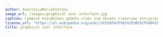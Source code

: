 ```yaml
---
author: AnastasiaMariaStefani
image_url: /images/graphical user interface.jpg
caption: Γραφικό περιβάλλον χρήστη είναι ένα σύνολο εικονικών στοιχείων, τα οποία εμφανίζονται στην οθόνη μίας ψηφιακής συσκευής και χρησιμοποιούνται για να διευκολύνουν και να επιταχύνουν την αλληλεπίδραση μεταξύ του χρήστη και της συσκευής.Παρέχουν στον τελευταίο, μέσω εικόνων, ενδείξεις και «εργαλεία» προκειμένου αυτός, με απλές ενέργειες, να εκτελέσει συγκεκριμένες εργασίες.Για τον λόγο αυτό «αποδέχονται» «ενέργειες» του χρήστη και «αντιδρούν» ανάλογα στα συμβάντα που αυτός προκαλεί μέσω κάποιας συσκευής εισόδου.Αυτός ο τρόπος αλληλεπίδρασης μεταξύ των χρηστών και του υπολογιστή προσεγγίζει την ανθρώπινη εμπειρία στο υπόλοιπο φυσικό περιβάλλον και συνεπώς ταιριάζει καλύτερα στην ανθρώπινη φύση.
license_url: 'https://el.wikipedia.org/wiki/%CE%93%CF%81%CE%B1%CF%86%CE%B9%CE%BA%CF%8C_%CF%80%CE%B5%CF%81%CE%B9%CE%B2%CE%AC%CE%BB%CE%BB%CE%BF%CE%BD_%CF%87%CF%81%CE%AE%CF%83%CF%84%CE%B7'
title: graphical user interface
---
```


